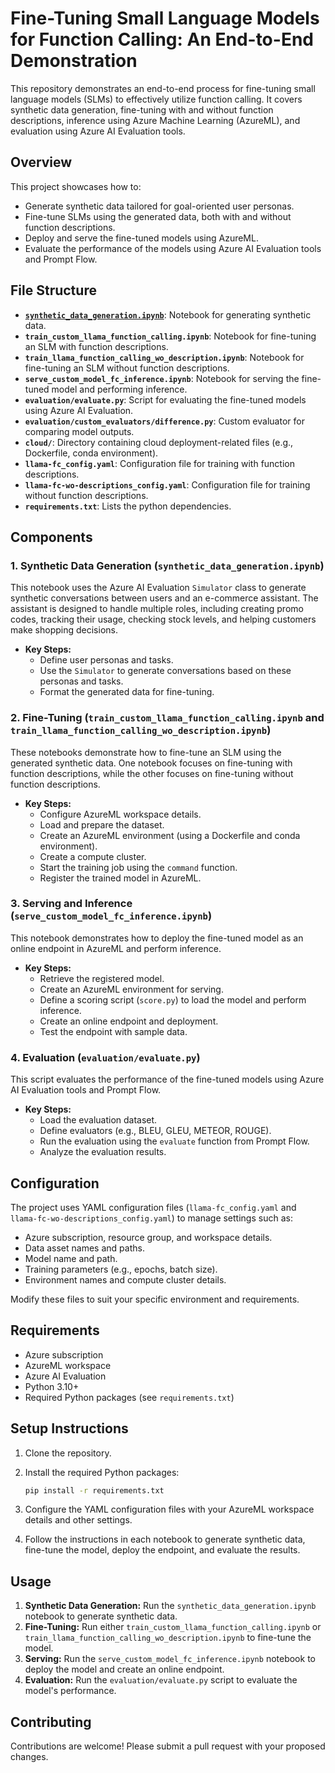 # Fine-Tuning Small Language Models for Function Calling: An End-to-End Demonstration

This repository demonstrates an end-to-end process for fine-tuning small language models (SLMs) to effectively utilize function calling. It covers synthetic data generation, fine-tuning with and without function descriptions, inference using Azure Machine Learning (AzureML), and evaluation using Azure AI Evaluation tools.

## Overview

This project showcases how to:

*   Generate synthetic data tailored for goal-oriented user personas.
*   Fine-tune SLMs using the generated data, both with and without function descriptions.
*   Deploy and serve the fine-tuned models using AzureML.
*   Evaluate the performance of the models using Azure AI Evaluation tools and Prompt Flow.

## File Structure

*   **[`synthetic_data_generation.ipynb`](synthetic-data-generation\synthetic_data_generation.ipynb)**: Notebook for generating synthetic data.
*   **`train_custom_llama_function_calling.ipynb`**: Notebook for fine-tuning an SLM with function descriptions.
*   **`train_llama_function_calling_wo_description.ipynb`**: Notebook for fine-tuning an SLM without function descriptions.
*   **`serve_custom_model_fc_inference.ipynb`**: Notebook for serving the fine-tuned model and performing inference.
*   **`evaluation/evaluate.py`**: Script for evaluating the fine-tuned models using Azure AI Evaluation.
*   **`evaluation/custom_evaluators/difference.py`**: Custom evaluator for comparing model outputs.
*   **`cloud/`**: Directory containing cloud deployment-related files (e.g., Dockerfile, conda environment).
*   **`llama-fc_config.yaml`**: Configuration file for training with function descriptions.
*   **`llama-fc-wo-descriptions_config.yaml`**: Configuration file for training without function descriptions.
*   **`requirements.txt`**: Lists the python dependencies.

## Components

### 1. Synthetic Data Generation (`synthetic_data_generation.ipynb`)

This notebook uses the Azure AI Evaluation `Simulator` class to generate synthetic conversations between users and an e-commerce assistant. The assistant is designed to handle multiple roles, including creating promo codes, tracking their usage, checking stock levels, and helping customers make shopping decisions.

*   **Key Steps:**
    *   Define user personas and tasks.
    *   Use the `Simulator` to generate conversations based on these personas and tasks.
    *   Format the generated data for fine-tuning.

### 2. Fine-Tuning (`train_custom_llama_function_calling.ipynb` and `train_llama_function_calling_wo_description.ipynb`)

These notebooks demonstrate how to fine-tune an SLM using the generated synthetic data. One notebook focuses on fine-tuning with function descriptions, while the other focuses on fine-tuning without function descriptions.

*   **Key Steps:**
    *   Configure AzureML workspace details.
    *   Load and prepare the dataset.
    *   Create an AzureML environment (using a Dockerfile and conda environment).
    *   Create a compute cluster.
    *   Start the training job using the `command` function.
    *   Register the trained model in AzureML.

### 3. Serving and Inference (`serve_custom_model_fc_inference.ipynb`)

This notebook demonstrates how to deploy the fine-tuned model as an online endpoint in AzureML and perform inference.

*   **Key Steps:**
    *   Retrieve the registered model.
    *   Create an AzureML environment for serving.
    *   Define a scoring script (`score.py`) to load the model and perform inference.
    *   Create an online endpoint and deployment.
    *   Test the endpoint with sample data.

### 4. Evaluation (`evaluation/evaluate.py`)

This script evaluates the performance of the fine-tuned models using Azure AI Evaluation tools and Prompt Flow.

*   **Key Steps:**
    *   Load the evaluation dataset.
    *   Define evaluators (e.g., BLEU, GLEU, METEOR, ROUGE).
    *   Run the evaluation using the `evaluate` function from Prompt Flow.
    *   Analyze the evaluation results.

## Configuration

The project uses YAML configuration files (`llama-fc_config.yaml` and `llama-fc-wo-descriptions_config.yaml`) to manage settings such as:

*   Azure subscription, resource group, and workspace details.
*   Data asset names and paths.
*   Model name and path.
*   Training parameters (e.g., epochs, batch size).
*   Environment names and compute cluster details.

Modify these files to suit your specific environment and requirements.

## Requirements

*   Azure subscription
*   AzureML workspace
*   Azure AI Evaluation
*   Python 3.10+
*   Required Python packages (see `requirements.txt`)

## Setup Instructions

1.  Clone the repository.
2.  Install the required Python packages:

    ```bash
    pip install -r requirements.txt
    ```

3.  Configure the YAML configuration files with your AzureML workspace details and other settings.
4.  Follow the instructions in each notebook to generate synthetic data, fine-tune the model, deploy the endpoint, and evaluate the results.

## Usage

1.  **Synthetic Data Generation:** Run the `synthetic_data_generation.ipynb` notebook to generate synthetic data.
2.  **Fine-Tuning:** Run either `train_custom_llama_function_calling.ipynb` or `train_llama_function_calling_wo_description.ipynb` to fine-tune the model.
3.  **Serving:** Run the `serve_custom_model_fc_inference.ipynb` notebook to deploy the model and create an online endpoint.
4.  **Evaluation:** Run the `evaluation/evaluate.py` script to evaluate the model's performance.

## Contributing

Contributions are welcome! Please submit a pull request with your proposed changes.